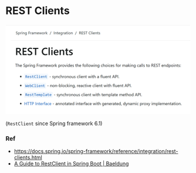 # REST Clients

<img src="..\images\spring-http-clients.png" style="zoom:50%;" />

(`RestClient` since Spring framework 6.1)

### Ref

* https://docs.spring.io/spring-framework/reference/integration/rest-clients.html
* [A Guide to RestClient in Spring Boot | Baeldung](https://www.baeldung.com/spring-boot-restclient)